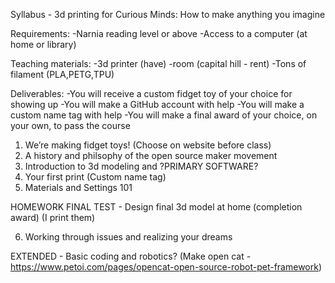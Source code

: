 <p>Syllabus - 3d printing for Curious Minds: How to make anything you imagine

Requirements:
-Narnia reading level or above
-Access to a computer (at home or library)

Teaching materials:
-3d printer (have)
-room (capital hill - rent)
-Tons of filament (PLA,PETG,TPU)

Deliverables:
-You will receive a custom fidget toy of your choice for showing up
-You will make a GitHub account with help
-You will make a custom name tag with help
-You will make a final award of your choice, on your own, to pass the course

1. We’re making fidget toys! (Choose on website before class)
2. A history and philsophy of the open source maker movement
3. Introduction to 3d modeling and ?PRIMARY SOFTWARE?
4. Your first print (Custom name tag)
5. Materials and Settings 101

HOMEWORK FINAL TEST - Design final 3d model at home (completion award)
(I print them)

6. Working through issues and realizing your dreams


EXTENDED - Basic coding and robotics?  (Make open cat - https://www.petoi.com/pages/opencat-open-source-robot-pet-framework)
</p>
